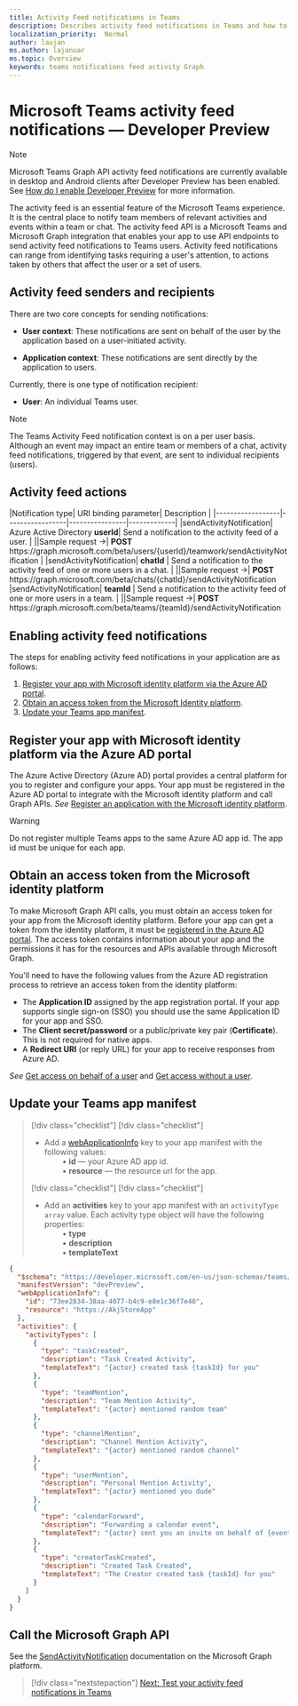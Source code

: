 ```yaml
---
title: Activity Feed notifications in Teams
description: Describes activity feed notifications in Teams and how to use to the best advantage
localization_priority:  Normal
author: laujan
ms.author: lajanuar
ms.topic: Overview
keywords: teams notifications feed activity Graph
---
```

# Microsoft Teams activity feed notifications  — Developer Preview

>[!NOTE]
>Microsoft Teams Graph API activity feed notifications are currently available in desktop and Android clients after Developer Preview has been enabled. See [How do I enable Developer Preview](../../resources/dev-preview/developer-preview-intro.md) for more information.

The activity feed is an essential feature of the Microsoft Teams experience. It is the central place to notify team members of relevant activities and events within a team or chat.  The activity feed API is a Microsoft Teams and Microsoft Graph integration that enables your app to use API endpoints to send activity feed notifications to  Teams users. Activity feed notifications can range from identifying tasks requiring a user's attention, to actions taken by others that affect the user or a set of users.

## Activity feed senders and recipients

There are two core concepts for sending notifications:

- **User context**: These notifications are sent on behalf of the user by the application based on a user-initiated activity.

- **Application context**: These notifications are sent directly by the application to users.

Currently, there is one type of notification recipient:

- **User**: An individual Teams user.

> [!NOTE]
> The Teams Activity Feed notification context is on a per user basis. Although an event may impact an entire team or members of a chat, activity feed notifications, triggered by that event, are sent to individual recipients (users).

## Activity feed actions

|Notification type| URI binding parameter| Description |
|------------------|-----------------|----------------|-------------|
|sendActivityNotification| Azure Active Directory **userId**| Send a notification to the activity feed of a user. |
||Sample request ->| **POST** ht<span>tps://graph.microsoft.com/beta/users/{userId}/teamwork/sendActivityNotification |
|sendActivityNotification| **chatId** | Send a notification to the activity feed of one or more users in a chat. |
||Sample request ->| **POST** ht<span>tps://graph.microsoft.com/beta/chats/{chatId}/sendActivityNotification
|sendActivityNotification| **teamId** | Send a notification to the activity feed of one or more users in a team. |
||Sample request ->| **POST** ht<span>tps://graph.microsoft.com/beta/teams/{teamId}/sendActivityNotification

## Enabling activity feed notifications

The steps for enabling activity feed notifications in your application are as follows:

1. [Register your app with Microsoft identity platform via the Azure AD portal](#register-your-app-with-microsoft-identity-platform-via-the-azure-ad-portal).
1. [Obtain an access token from the Microsoft Identity platform](#obtain-an-access-token-from-the-microsoft-identity-platform).
1. [Update your Teams app manifest](#update-your-teams-app-manifest).

## Register your app with Microsoft identity platform via the Azure AD portal

The Azure Active Directory (Azure AD) portal provides a central platform for you to register and configure your apps. Your app must be registered in the Azure AD portal to integrate with the Microsoft identity platform and call Graph APIs. *See* [Register an application with the Microsoft identity platform](/graph/auth-register-app-v2).

>[!WARNING]
>Do not register multiple Teams apps to the same Azure AD app id. The app id must be unique for each app.

## Obtain an access token from the Microsoft identity platform

To make Microsoft Graph API calls, you must obtain an access token for your app from the Microsoft identity platform. Before your app can get a token from the identity platform, it must be [registered in the Azure AD portal](#register-your-app-with-microsoft-identity-platform-via-the-azure-ad-portal). The access token contains information about your app and the permissions it has for the resources and APIs available through Microsoft Graph.

You'll need to have the following values from the Azure AD registration process to retrieve an access token from the identity platform:

- The **Application ID** assigned by the app registration portal. If your app supports single sign-on (SSO) you should use the same Application ID for your app and SSO.
- The  **Client secret/password** or a public/private key pair (**Certificate**). This is not required for native apps.
- A **Redirect URI** (or reply URL) for your app to receive responses from Azure AD.

 *See* [Get access on behalf of a user](/graph/auth-v2-user?view=graph-rest-1.0#3-get-a-token) and [Get access without a user](/graph/auth-v2-service).

## Update your Teams app manifest

> [!div class="checklist"]
> [!div class="checklist"]
>
> - Add a [webApplicationInfo](../../resources/schema/manifest-schema.md#webapplicationinfo) key to your app manifest with the following values:  
&emsp;&emsp; &#8226; **id**  — your Azure AD app id.  
&emsp;&emsp; &#8226;  **resource** — the resource url for the app.
>
> [!div class="checklist"]
> [!div class="checklist"]
>
> - Add an **activities** key to your app manifest with an `activityType array`  value. Each activity type object will have the following properties:  
&emsp;&emsp; &#8226; **type**  
&emsp;&emsp; &#8226;  **description**  
&emsp;&emsp; &#8226;  **templateText**

```json
{
  "$schema": "https://developer.microsoft.com/en-us/json-schemas/teams/v1.5/MicrosoftTeams.schema.json",
  "manifestVersion": "devPreview",
  "webApplicationInfo": {
    "id": "73ee2834-38aa-4077-b4c9-e8e1c36f7e40",
    "resource": "https://AkjStoreApp"
  },
  "activities": {
    "activityTypes": [
      {
        "type": "taskCreated",
        "description": "Task Created Activity",
        "templateText": "{actor} created task {taskId} for you"
      },
      {
        "type": "teamMention",
        "description": "Team Mention Activity",
        "templateText": "{actor} mentioned random team"
      },
      {
        "type": "channelMention",
        "description": "Channel Mention Activity",
        "templateText": "{actor} mentioned random channel"
      },
      {
        "type": "userMention",
        "description": "Personal Mention Activity",
        "templateText": "{actor} mentioned you dude"
      },
      {
        "type": "calendarForward",
        "description": "Forwarding a calendar event",
        "templateText": "{actor} sent you an invite on behalf of {eventOwner}"
      },
      {
        "type": "creatorTaskCreated",
        "description": "Created Task Created",
        "templateText": "The Creator created task {taskId} for you"
      }
    ]
  }
}
```

## Call the Microsoft Graph API

See the [SendActivityNotification](graph/api/team-sendactivitynotification?view=graph-rest-beta&tabs=http) documentation on the Microsoft Graph platform.

> [!div class="nextstepaction"] 
> [Next: Test your activity feed notifications in Teams](test-activity-feed-notifications.md)
</br>
